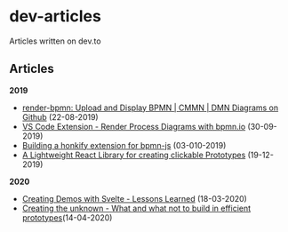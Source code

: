 # dev-articles
Articles written on dev.to

## Articles

**2019**

- [render-bpmn: Upload and Display BPMN | CMMN | DMN Diagrams on Github](https://dev.to/pinussilvestrus/render-bpmn-upload-and-display-bpmn-cmmn-dmn-diagrams-on-github-2mbo) (22-08-2019)
- [VS Code Extension - Render Process Diagrams with bpmn.io](https://dev.to/pinussilvestrus/vs-code-extension-render-process-diagrams-with-bpmn-io-39ab) (30-09-2019)
- [Building a honkify extension for bpmn-js](https://dev.to/pinussilvestrus/building-a-honkify-extension-for-bpmn-js-2f7n) (03-010-2019)
- [A Lightweight React Library for creating clickable Prototypes](https://dev.to/pinussilvestrus/a-lightweight-react-library-for-creating-clickable-prototypes-2i68) (19-12-2019)


**2020**

- [Creating Demos with Svelte - Lessons Learned](https://dev.to/pinussilvestrus/creating-demos-with-svelte-2gem) (18-03-2020)
- [Creating the unknown - What and what not to build in efficient prototypes](https://dev.to/pinussilvestrus/creating-the-unknown-what-and-what-not-to-build-in-efficient-prototypes-467p)(14-04-2020)